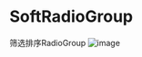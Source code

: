 # SoftRadioGroup
筛选排序RadioGroup
 ![image](https://github.com/781015928/SoftRadioGroup/PrintScreen.gif)
